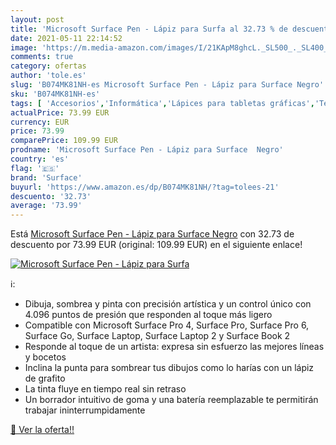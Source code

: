 ```yaml
---
layout: post
title: 'Microsoft Surface Pen - Lápiz para Surfa al 32.73 % de descuento'
date: 2021-05-11 22:14:52
image: 'https://m.media-amazon.com/images/I/21KApM8ghcL._SL500_._SL400_.jpg'
comments: true
category: ofertas
author: 'tole.es'
slug: 'B074MK81NH-es Microsoft Surface Pen - Lápiz para Surface Negro'
sku: 'B074MK81NH-es'
tags: [ 'Accesorios','Informática','Lápices para tabletas gráficas','Teclados, ratones y periféricos de entrada','lápiz','surface', ]
actualPrice: 73.99 EUR
currency: EUR
price: 73.99
comparePrice: 109.99 EUR
prodname: 'Microsoft Surface Pen - Lápiz para Surface  Negro'
country: 'es'
flag: '🇪🇸'
brand: 'Surface'
buyurl: 'https://www.amazon.es/dp/B074MK81NH/?tag=tolees-21'
descuento: '32.73'
average: '73.99'
---
```


Está [Microsoft Surface Pen - Lápiz para Surface  Negro](https://www.amazon.es/dp/B074MK81NH/?tag=tolees-21) con 32.73 de descuento por 73.99 EUR (original: 109.99 EUR) en el siguiente enlace!

[![Microsoft Surface Pen - Lápiz para Surfa](https://m.media-amazon.com/images/I/21KApM8ghcL._SL500_._SL400_.jpg)](https://www.amazon.es/dp/B074MK81NH/?tag=tolees-21)

ℹ️:

- Dibuja, sombrea y pinta con precisión artística y un control único con 4.096 puntos de presión que responden al toque más ligero
- Compatible con Microsoft Surface Pro 4, Surface Pro, Surface Pro 6, Surface Go, Surface Laptop, Surface Laptop 2 y Surface Book 2
- Responde al toque de un artista: expresa sin esfuerzo las mejores líneas y bocetos
- Inclina la punta para sombrear tus dibujos como lo harías con un lápiz de grafito
- La tinta fluye en tiempo real sin retraso
- Un borrador intuitivo de goma y una batería reemplazable te permitirán trabajar ininterrumpidamente

[🛒 Ver la oferta!!](https://www.amazon.es/dp/B074MK81NH/?tag=tolees-21)
